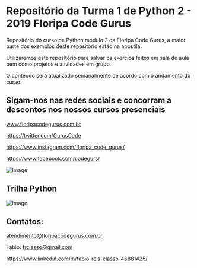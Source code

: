Repositório da Turma 1 de Python 2 -  2019 Floripa Code Gurus
=============================================================


Repositório do curso de Python módulo 2 da Floripa Code Gurus, a maior 
parte dos exemplos deste repositório estão na apostila.

Utilizaremos este repositório para salvar os exercíos feitos em sala de aula bem 
como projetos e atividades em grupo.


O conteúdo será atualizado semanalmente de acordo com o andamento do curso.



Sigam-nos nas redes sociais e concorram a descontos nos nossos cursos presenciais
------------------------------------------------------------------

www.floripacodegurus.com.br

https://twitter.com/GurusCode

https://www.instagram.com/floripa_code_gurus/

https://www.facebook.com/codegurs/

![Image](https://github.com/frclasso/CodeGurus_turma1_Python_2_2019/blob/master/banner__1004x558_github.png)


Trilha Python
--------------
![Image](https://github.com/frclasso/CodeGurus_turma1_Python_2_2019/blob/master/trilha_Python.png)




Contatos:
--------- 
atendimento@floripacodegurus.com.br

Fabio: frclasso@gmail.com

https://www.linkedin.com/in/fabio-reis-classo-46881425/


